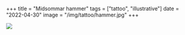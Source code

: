 +++
title = "Midsommar hammer"
tags = ["tattoo", "illustrative"]
date = "2022-04-30"
image = "/img/tattoo/hammer.jpg"
+++

![](/img/tattoo/hammer.jpg)
